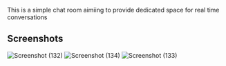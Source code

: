 This is a simple chat room aimiing to provide dedicated space for real time conversations

## Screenshots
![Screenshot (132)](https://github.com/user-attachments/assets/ec381c51-bb80-43bd-bad8-181ca7456f43)
![Screenshot (134)](https://github.com/user-attachments/assets/6704d34a-65ca-438d-8af4-5e8beb630bc4)
![Screenshot (133)](https://github.com/user-attachments/assets/f404c4bb-ed44-4242-a907-302f5b658c80)
